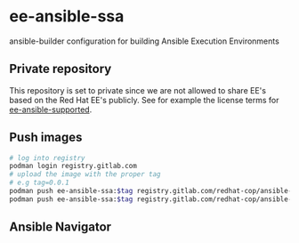 # ee-ansible-ssa

ansible-builder configuration for building Ansible Execution Environments

## Private repository

This repository is set to private since we are not allowed to share EE's based on the Red Hat EE's publicly. See for example the license terms for [ee-ansible-supported](https://catalog.redhat.com/software/containers/ansible-automation-platform-20-early-access/ee-supported-rhel8/60e4bc63c1af85c3015b8588?container-tabs=gti).

## Push images

```bash
# log into registry
podman login registry.gitlab.com
# upload the image with the proper tag
# e.g tag=0.0.1
podman push ee-ansible-ssa:$tag registry.gitlab.com/redhat-cop/ansible-ssa/ee-ansible-ssa/ee-ansible-ssa:$tag
podman push ee-ansible-ssa:$tag registry.gitlab.com/redhat-cop/ansible-ssa/ee-ansible-ssa/ee-ansible-ssa:latest
```

## Ansible Navigator
